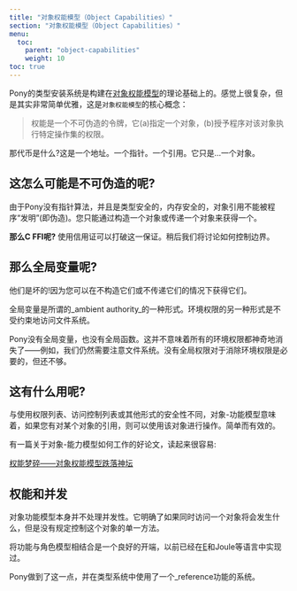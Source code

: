 ```yaml
---
title: "对象权能模型（Object Capabilities）"
section: "对象权能模型（Object Capabilities）"
menu:
  toc:
    parent: "object-capabilities"
    weight: 10
toc: true
---
```


<!-- Pony's capabilities-secure type system is based on the object-capability model. That sounds complicated, but really it's elegant and simple. The core idea is this: -->
Pony的类型安装系统是构建在[对象权能模型](https://everything.explained.today/Object-capability_model/)的理论基础上的。感觉上很复杂，但是其实非常简单优雅，这是`对象权能模型`的核心概念：

<!-- > A capability is an unforgeable token that (a) designates an object and (b) gives the program the authority to perform a specific set of actions on that object. -->
> 权能是一个不可伪造的令牌，它(a)指定一个对象，(b)授予程序对该对象执行特定操作集的权限。

<!-- So what's that token? It's an address. A pointer. A reference. It's just... an object. -->
那代币是什么?这是一个地址。一个指针。一个引用。它只是...一个对象。

<!-- ## How is that unforgeable? -->
## 这怎么可能是不可伪造的呢?

<!-- Since Pony has no pointer arithmetic and is both type-safe and memory-safe, object references can't be "invented" (i.e. forged) by the program. You can only get one by constructing an object or being passed an object. -->
由于Pony没有指针算法，并且是类型安全的，内存安全的，对象引用不能被程序“发明”(即伪造)。您只能通过构造一个对象或传递一个对象来获得一个。

<!-- __What about the C FFI?__ Using the C FFI can break this guarantee. We'll talk about the __C FFI trust boundary__ later, and how to control it. -->
__那么C FFI呢?__ 使用信用证可以打破这一保证。稍后我们将讨论如何控制边界。

<!-- ## What about global variables? -->
## 那么全局变量呢?

<!-- They're bad! Because you can get them without either constructing them or being passed them. -->
他们是坏的!因为您可以在不构造它们或不传递它们的情况下获得它们。

<!-- Global variables are a form of what is called _ambient authority_. Another form of ambient authority is unfettered access to the file system. -->
全局变量是所谓的_ambient authority_的一种形式。环境权限的另一种形式是不受约束地访问文件系统。

<!-- Pony has no global variables and no global functions. That doesn't mean all ambient authority is magically gone - we still need to be careful about the file system, for example. Having no globals is necessary, but not sufficient, to eliminate ambient authority. -->
Pony没有全局变量，也没有全局函数。这并不意味着所有的环境权限都神奇地消失了——例如，我们仍然需要注意文件系统。没有全局权限对于消除环境权限是必要的，但还不够。

<!-- ## How does this help? -->
## 这有什么用呢?

<!-- Instead of having permissions lists, access control lists, or other forms of security, the object-capabilities model means that if you have a reference to an object, you can do things with that object. Simple and effective. -->
与使用权限列表、访问控制列表或其他形式的安全性不同，对象-功能模型意味着，如果您有对某个对象的引用，则可以使用该对象进行操作。简单而有效的。

<!-- There's a great paper on how the object-capability model works, and it's pretty easy reading: -->
有一篇关于对象-能力模型如何工作的好论文，读起来很容易:

<!-- [Capability Myths Demolished](http://srl.cs.jhu.edu/pubs/SRL2003-02.pdf) -->
[权能梦碎——对象权能模型跌落神坛](http://srl.cs.jhu.edu/pubs/SRL2003-02.pdf)

<!-- ## Capabilities and concurrency -->
## 权能和并发

<!-- The object-capability model on its own does not address concurrency. It makes clear _what_ will happen if there is simultaneous access to an object, but it does not prescribe a single method of controlling this. -->
对象功能模型本身并不处理并发性。它明确了如果同时访问一个对象将会发生什么，但是没有规定控制这个对象的单一方法。

<!-- Combining capabilities with the actor-model is a good start, and has been done before in languages such as [E](http://erights.org/) and Joule. -->
将功能与角色模型相结合是一个良好的开端，以前已经在[E](http://erights.org/)和Joule等语言中实现过。

<!-- Pony does this and also uses a system of _reference capabilities_ in the type system. -->
Pony做到了这一点，并在类型系统中使用了一个_reference功能的系统。

